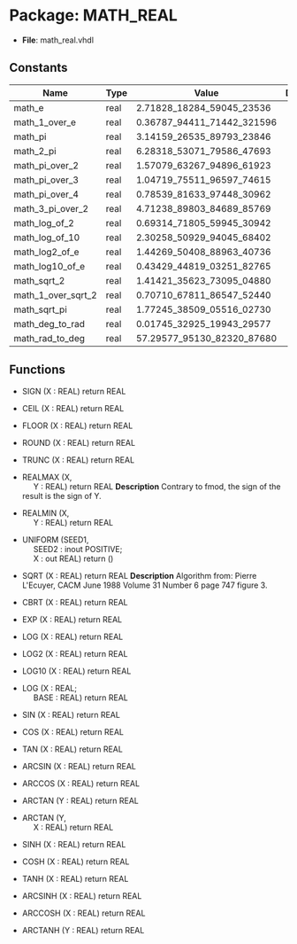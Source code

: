 # Package: MATH_REAL

- **File**: math_real.vhdl
## Constants

| Name               | Type | Value                       | Description |
| ------------------ | ---- | --------------------------- | ----------- |
| math_e             | real |  2.71828_18284_59045_23536  |             |
| math_1_over_e      | real |  0.36787_94411_71442_321596 |             |
| math_pi            | real |  3.14159_26535_89793_23846  |             |
| math_2_pi          | real |  6.28318_53071_79586_47693  |             |
| math_pi_over_2     | real |  1.57079_63267_94896_61923  |             |
| math_pi_over_3     | real |  1.04719_75511_96597_74615  |             |
| math_pi_over_4     | real |  0.78539_81633_97448_30962  |             |
| math_3_pi_over_2   | real |  4.71238_89803_84689_85769  |             |
| math_log_of_2      | real |  0.69314_71805_59945_30942  |             |
| math_log_of_10     | real |  2.30258_50929_94045_68402  |             |
| math_log2_of_e     | real |  1.44269_50408_88963_40736  |             |
| math_log10_of_e    | real |  0.43429_44819_03251_82765  |             |
| math_sqrt_2        | real |  1.41421_35623_73095_04880  |             |
| math_1_over_sqrt_2 | real |  0.70710_67811_86547_52440  |             |
| math_sqrt_pi       | real |  1.77245_38509_05516_02730  |             |
| math_deg_to_rad    | real |  0.01745_32925_19943_29577  |             |
| math_rad_to_deg    | real |  57.29577_95130_82320_87680 |             |
## Functions
- SIGN <font id="function_arguments">(X : REAL) </font> <font id="function_return">return REAL </font>
- CEIL <font id="function_arguments">(X : REAL) </font> <font id="function_return">return REAL </font>
- FLOOR <font id="function_arguments">(X : REAL) </font> <font id="function_return">return REAL </font>
- ROUND <font id="function_arguments">(X : REAL) </font> <font id="function_return">return REAL </font>
- TRUNC <font id="function_arguments">(X : REAL) </font> <font id="function_return">return REAL </font>
- REALMAX <font id="function_arguments">(X,<br><span style="padding-left:20px"> Y : REAL) </font> <font id="function_return">return REAL </font>
**Description**
  Contrary to fmod, the sign of the result is the sign of Y.

- REALMIN <font id="function_arguments">(X,<br><span style="padding-left:20px"> Y : REAL) </font> <font id="function_return">return REAL </font>
- UNIFORM <font id="function_arguments">(SEED1,<br><span style="padding-left:20px"> SEED2 : inout POSITIVE;<br><span style="padding-left:20px"> X : out REAL) </font> <font id="function_return">return ()</font>
- SQRT <font id="function_arguments">(X : REAL) </font> <font id="function_return">return REAL </font>
**Description**
  Algorithm from: Pierre L'Ecuyer, CACM June 1988 Volume 31 Number 6
  page 747 figure 3.

- CBRT <font id="function_arguments">(X : REAL) </font> <font id="function_return">return REAL </font>
- EXP <font id="function_arguments">(X : REAL) </font> <font id="function_return">return REAL </font>
- LOG <font id="function_arguments">(X : REAL) </font> <font id="function_return">return REAL </font>
- LOG2 <font id="function_arguments">(X : REAL) </font> <font id="function_return">return REAL </font>
- LOG10 <font id="function_arguments">(X : REAL) </font> <font id="function_return">return REAL </font>
- LOG <font id="function_arguments">(X : REAL;<br><span style="padding-left:20px"> BASE : REAL) </font> <font id="function_return">return REAL </font>
- SIN <font id="function_arguments">(X : REAL) </font> <font id="function_return">return REAL </font>
- COS <font id="function_arguments">(X : REAL) </font> <font id="function_return">return REAL </font>
- TAN <font id="function_arguments">(X : REAL) </font> <font id="function_return">return REAL </font>
- ARCSIN <font id="function_arguments">(X : REAL) </font> <font id="function_return">return REAL </font>
- ARCCOS <font id="function_arguments">(X : REAL) </font> <font id="function_return">return REAL </font>
- ARCTAN <font id="function_arguments">(Y : REAL) </font> <font id="function_return">return REAL </font>
- ARCTAN <font id="function_arguments">(Y,<br><span style="padding-left:20px"> X : REAL) </font> <font id="function_return">return REAL </font>
- SINH <font id="function_arguments">(X : REAL) </font> <font id="function_return">return REAL </font>
- COSH <font id="function_arguments">(X : REAL) </font> <font id="function_return">return REAL </font>
- TANH <font id="function_arguments">(X : REAL) </font> <font id="function_return">return REAL </font>
- ARCSINH <font id="function_arguments">(X : REAL) </font> <font id="function_return">return REAL </font>
- ARCCOSH <font id="function_arguments">(X : REAL) </font> <font id="function_return">return REAL </font>
- ARCTANH <font id="function_arguments">(Y : REAL) </font> <font id="function_return">return REAL </font>

